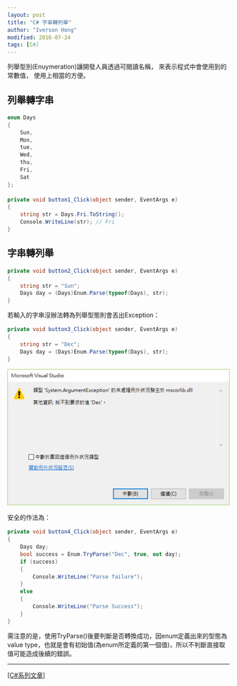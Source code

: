 ```yaml
---
layout: post
title: "C# 字串轉列舉"
author: "Iverson Hong"
modified: 2016-07-24
tags: [C#]
---                                                                                  
```


                                         

列舉型別(Enuymeration)讓開發人員透過可閱讀名稱，
來表示程式中會使用到的常數值，
使用上相當的方便。

## 列舉轉字串 ##



~~~csharp
enum Days
{
    Sun,
    Mon,
    tue,
    Wed, 
    thu, 
    Fri, 
    Sat
};

private void button1_Click(object sender, EventArgs e)
{
    string str = Days.Fri.ToString();
    Console.WriteLine(str); // Fri
}
~~~

## 字串轉列舉 ##

~~~csharp
private void button2_Click(object sender, EventArgs e)
{
    string str = "Sun";
    Days day = (Days)Enum.Parse(typeof(Days), str); 
}
~~~

若輸入的字串沒辦法轉為列舉型態則會丟出Exception：

~~~csharp
private void button3_Click(object sender, EventArgs e)
{
    string str = "Dec";
    Days day = (Days)Enum.Parse(typeof(Days), str); 
}
~~~

![](..\images\postImage\CSharp_String_To_Enum\001.png)

    
安全的作法為：

~~~csharp
private void button4_Click(object sender, EventArgs e)
{
    Days day;
    bool success = Enum.TryParse("Dec", true, out day);
    if (success)
    {
        Console.WriteLine("Parse failure");
    }
    else
    {
        Console.WriteLine("Parse Success");
    }
}
~~~


需注意的是，使用TryParse()後要判斷是否轉換成功，因enum定義出來的型態為value type，也就是會有初始值(為enum所定義的第一個值)，所以不判斷直接取值可能造成後續的錯誤。

----------

[[C#系列文章]](http://iverson127.github.io/tags/#C#)